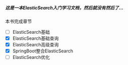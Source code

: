 ##### 这是一本ElasticSearch入门学习文档，然后就没有然后了...

本书完成章节
- [ ]  ElasticSearch基础
- [x]  ElasticSearch基础查询
- [x]  ElasticSearch高级查询
- [x]  SpringBoot整合ElasticSearch
- [ ]  ElasticSearch优化